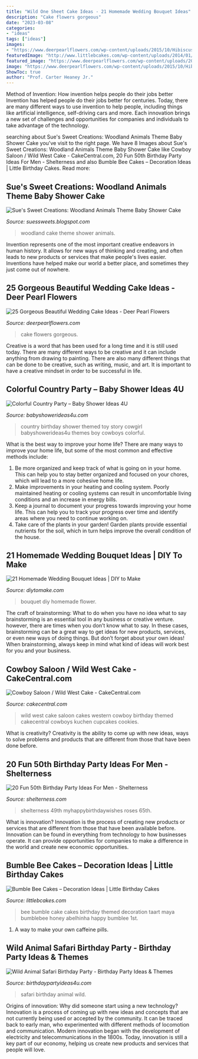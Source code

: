 ```yaml
---
title: "Wild One Sheet Cake Ideas - 21 Homemade Wedding Bouquet Ideas"
description: "Cake flowers gorgeous"
date: "2023-03-08"
categories:
- "ideas"
tags: ["ideas"]
images:
- "https://www.deerpearlflowers.com/wp-content/uploads/2015/10/Hibiscus-flowers-wedding-cake.jpg"
featuredImage: "http://www.littlebcakes.com/wp-content/uploads/2014/01/Bumble-Bee-Cake-764x1024.jpg"
featured_image: "https://www.deerpearlflowers.com/wp-content/uploads/2015/10/Hibiscus-flowers-wedding-cake.jpg"
image: "https://www.deerpearlflowers.com/wp-content/uploads/2015/10/Hibiscus-flowers-wedding-cake.jpg"
ShowToc: true
author: "Prof. Carter Heaney Jr."
---
```



Method of Invention: How invention helps people do their jobs better
Invention has helped people do their jobs better for centuries. Today, there are many different ways to use invention to help people, including things like artificial intelligence, self-driving cars and more. Each innovation brings a new set of challenges and opportunities for companies and individuals to take advantage of the technology.

	

		
searching about Sue&#039;s Sweet Creations: Woodland Animals Theme Baby Shower Cake you've visit to the right page. We have 8 Images about Sue&#039;s Sweet Creations: Woodland Animals Theme Baby Shower Cake like Cowboy Saloon / Wild West Cake - CakeCentral.com, 20 Fun 50th Birthday Party Ideas For Men - Shelterness and also Bumble Bee Cakes – Decoration Ideas | Little Birthday Cakes. Read more:
		
    
## Sue&#039;s Sweet Creations: Woodland Animals Theme Baby Shower Cake

<img loading=lazy src="http://4.bp.blogspot.com/-STuI0Zk01DU/U163pyYzrII/AAAAAAAAADo/yLyuoTUbSB4/w1200-h630-p-k-no-nu/new+003.jpg" onerror="this.onerror=null;this.src='https://tse4.mm.bing.net/th?id=OIP.ckvVemgg59YZVWGKHoak4QHaD4&amp;pid=15.1';" alt="Sue&#039;s Sweet Creations: Woodland Animals Theme Baby Shower Cake">

_Source: suessweets.blogspot.com_

>woodland cake theme shower animals. 

	

Invention represents one of the most important creative endeavors in human history. It allows for new ways of thinking and creating, and often leads to new products or services that make people's lives easier. Inventions have helped make our world a better place, and sometimes they just come out of nowhere.

    
## 25 Gorgeous Beautiful Wedding Cake Ideas - Deer Pearl Flowers

<img loading=lazy src="https://www.deerpearlflowers.com/wp-content/uploads/2015/10/Hibiscus-flowers-wedding-cake.jpg" onerror="this.onerror=null;this.src='https://tse1.mm.bing.net/th?id=OIP.009OE6MHZSbFUxLXVmitqwHaLl&amp;pid=15.1';" alt="25 Gorgeous Beautiful Wedding Cake Ideas - Deer Pearl Flowers">

_Source: deerpearlflowers.com_

>cake flowers gorgeous. 

	

Creative is a word that has been used for a long time and it is still used today. There are many different ways to be creative and it can include anything from drawing to painting. There are also many different things that can be done to be creative, such as writing, music, and art. It is important to have a creative mindset in order to be successful in life.

    
## Colorful Country Party – Baby Shower Ideas 4U

<img loading=lazy src="https://babyshowerideas4u.com/wp-content/uploads/2014/01/1150960_555846181149595_2099315832_n.jpg" onerror="this.onerror=null;this.src='https://tse2.mm.bing.net/th?id=OIP.jiZ1s_JFzF42XUrONEhcrgHaE8&amp;pid=15.1';" alt="Colorful Country Party – Baby Shower Ideas 4U">

_Source: babyshowerideas4u.com_

>country birthday shower themed toy story cowgirl babyshowerideas4u themes boy cowboys colorful. 

	

What is the best way to improve your home life?
There are many ways to improve your home life, but some of the most common and effective methods include: 
1. Be more organized and keep track of what is going on in your home. This can help you to stay better organized and focused on your chores, which will lead to a more cohesive home life. 
2. Make improvements in your heating and cooling system. Poorly maintained heating or cooling systems can result in uncomfortable living conditions and an increase in energy bills. 
3. Keep a journal to document your progress towards improving your home life. This can help you to track your progress over time and identify areas where you need to continue working on. 
4. Take care of the plants in your garden! Garden plants provide essential nutrients for the soil, which in turn helps improve the overall condition of the house.

    
## 21 Homemade Wedding Bouquet Ideas | DIY To Make

<img loading=lazy src="http://www.diytomake.com/wp-content/uploads/2017/01/Amazing-DIY-Flower-Bouquet.jpg" onerror="this.onerror=null;this.src='https://tse2.mm.bing.net/th?id=OIP.rDhA-GLG1Rs8qMl1eqtYfAHaHa&amp;pid=15.1';" alt="21 Homemade Wedding Bouquet Ideas | DIY to Make">

_Source: diytomake.com_

>bouquet diy homemade flower. 

	

The craft of brainstorming: What to do when you have no idea what to say
brainstorming is an essential tool in any business or creative venture. however, there are times when you don’t know what to say. In these cases, brainstorming can be a great way to get ideas for new products, services, or even new ways of doing things. But don’t forget about your own ideas! When brainstorming, always keep in mind what kind of ideas will work best for you and your business.

    
## Cowboy Saloon / Wild West Cake - CakeCentral.com

<img loading=lazy src="https://cdn001.cakecentral.com/gallery/2015/03/900_856496nHCg_cowboy-saloon-wild-west-cake.jpg" onerror="this.onerror=null;this.src='https://tse3.mm.bing.net/th?id=OIP.fikbn4OMvSl95PKucdhfKAHaJ4&amp;pid=15.1';" alt="Cowboy Saloon / Wild West Cake - CakeCentral.com">

_Source: cakecentral.com_

>wild west cake saloon cakes western cowboy birthday themed cakecentral cowboys kuchen cupcakes cookies. 

	

What is creativity?
Creativity is the ability to come up with new ideas, ways to solve problems and products that are different from those that have been done before.

    
## 20 Fun 50th Birthday Party Ideas For Men - Shelterness

<img loading=lazy src="https://i.shelterness.com/2017/02/15-50th-birthday-cake-vintage-dude-for-a-man.jpg" onerror="this.onerror=null;this.src='https://tse4.mm.bing.net/th?id=OIP.vYP4U5uZzJqbsIBEFSXSXAHaJ4&amp;pid=15.1';" alt="20 Fun 50th Birthday Party Ideas For Men - Shelterness">

_Source: shelterness.com_

>shelterness 49th myhappybirthdaywishes roses 65th. 

	

What is innovation?
Innovation is the process of creating new products or services that are different from those that have been available before. Innovation can be found in everything from technology to how businesses operate. It can provide opportunities for companies to make a difference in the world and create new economic opportunities.

    
## Bumble Bee Cakes – Decoration Ideas | Little Birthday Cakes

<img loading=lazy src="http://www.littlebcakes.com/wp-content/uploads/2014/01/Bumble-Bee-Cake-764x1024.jpg" onerror="this.onerror=null;this.src='https://tse3.mm.bing.net/th?id=OIP.-OW96QyxNzMAYmaofbbSUQHaJ7&amp;pid=15.1';" alt="Bumble Bee Cakes – Decoration Ideas | Little Birthday Cakes">

_Source: littlebcakes.com_

>bee bumble cake cakes birthday themed decoration taart maya bumblebee honey abelhinha happy bumblee 1st. 

	

1. A way to make your own caffeine pills.

    
## Wild Animal Safari Birthday Party - Birthday Party Ideas &amp; Themes

<img loading=lazy src="http://i0.wp.com/www.birthdaypartyideas4u.com/wp-content/uploads/2017/02/Wild-Animal-Safari-Birthday-Party-Drinking-Jars.jpg" onerror="this.onerror=null;this.src='https://tse2.mm.bing.net/th?id=OIP.uMkC3GBUIHSs6s2esIc-SwHaLH&amp;pid=15.1';" alt="Wild Animal Safari Birthday Party - Birthday Party Ideas &amp; Themes">

_Source: birthdaypartyideas4u.com_

>safari birthday animal wild. 

	

Origins of innovation: Why did someone start using a new technology?
Innovation is a process of coming up with new ideas and concepts that are not currently being used or accepted by the community. It can be traced back to early man, who experimented with different methods of locomotion and communication. Modern innovation began with the development of electricity and telecommunications in the 1800s. Today, innovation is still a key part of our economy, helping us create new products and services that people will love.

